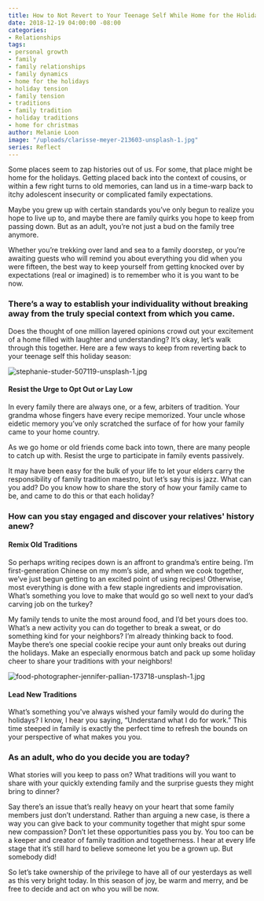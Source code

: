 ```yaml
---
title: How to Not Revert to Your Teenage Self While Home for the Holidays
date: 2018-12-19 04:00:00 -08:00
categories:
- Relationships
tags:
- personal growth
- family
- family relationships
- family dynamics
- home for the holidays
- holiday tension
- family tension
- traditions
- family tradition
- holiday traditions
- home for christmas
author: Melanie Loon
image: "/uploads/clarisse-meyer-213603-unsplash-1.jpg"
series: Reflect
---
```


Some places seem to zap histories out of us. For some, that place might be home for the holidays. Getting placed back into the context of cousins, or within a few right turns to old memories, can land us in a time-warp back to itchy adolescent insecurity or complicated family expectations.

Maybe you grew up with certain standards you’ve only begun to realize you hope to live up to, and maybe there are family quirks you hope to keep from passing down. But as an adult, you’re not just a bud on the family tree anymore.

Whether you’re trekking over land and sea to a family doorstep, or you’re awaiting guests who will remind you about everything you did when you were fifteen, the best way to keep yourself from getting knocked over by expectations (real or imagined) is to remember who it is you want to be now. 

### There’s a way to establish your individuality without breaking away from the truly special context from which you came.

Does the thought of one million layered opinions crowd out your excitement of a home filled with laughter and understanding? It’s okay, let’s walk through this together. Here are a few ways to keep from reverting back to your teenage self this holiday season:

![stephanie-studer-507119-unsplash-1.jpg](/uploads/stephanie-studer-507119-unsplash-1.jpg)

#### Resist the Urge to Opt Out or Lay Low

In every family there are always one, or a few, arbiters of tradition. Your grandma whose fingers have every recipe memorized. Your uncle whose eidetic memory you’ve only scratched the surface of for how your family came to your home country.

As we go home or old friends come back into town, there are many people to catch up with. Resist the urge to participate in family events passively.

It may have been easy for the bulk of your life to let your elders carry the responsibility of family tradition maestro, but let’s say this is jazz. What can you add? Do you know how to share the story of how your family came to be, and came to do this or that each holiday?

### How can you stay engaged and discover your relatives' history anew? 

#### Remix Old Traditions

So perhaps writing recipes down is an affront to grandma’s entire being. I’m first-generation Chinese on my mom’s side, and when we cook together, we’ve just begun getting to an excited point of using recipes! Otherwise, most everything is done with a few staple ingredients and improvisation. What’s something you love to make that would go so well next to your dad’s carving job on the turkey?

My family tends to unite the most around food, and I’d bet yours does too. What’s a new activity you can do together to break a sweat, or do something kind for your neighbors? I’m already thinking back to food. Maybe there’s one special cookie recipe your aunt only breaks out during the holidays. Make an especially enormous batch and pack up some holiday cheer to share your traditions with your neighbors!

![food-photographer-jennifer-pallian-173718-unsplash-1.jpg](/uploads/food-photographer-jennifer-pallian-173718-unsplash-1.jpg)

#### Lead New Traditions

What’s something you've always wished your family would do during the holidays? I know, I hear you saying, “Understand what I do for work.” This time steeped in family is exactly the perfect time to refresh the bounds on your perspective of what makes you you.

### As an adult, who do you decide you are today?  

What stories will you keep to pass on? What traditions will you want to share with your quickly extending family and the surprise guests they might bring to dinner?

Say there’s an issue that’s really heavy on your heart that some family members just don’t understand. Rather than arguing a new case, is there a way you can give back to your community together that might spur some new compassion? Don’t let these opportunities pass you by. You too can be a keeper and creator of family tradition and togetherness. I hear at every life stage that it’s still hard to believe someone let you be a grown up. But somebody did!

So let’s take ownership of the privilege to have all of our yesterdays as well as this very bright today. In this season of joy, be warm and merry, and be free to decide and act on who you will be now.